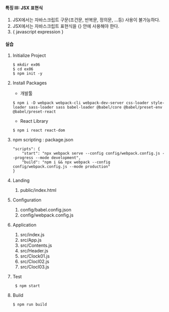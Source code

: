 #### 특징 III: JSX 표현식 
1. JSX에서는 자바스크립트 구문(조건문, 반복문, 정의문, ...등) 사용이 불가능하다.
2. JSX에서는 자바스크립트 표현식을 {} 안에 사용해야 한다. 
3. { javascript expression }


#### 실습
1. Initialize Project

    ```    
    $ mkdir ex06
    $ cd ex06
    $ npm init -y 
    ```

2. Install Packages
    - 개발툴

    ```
    $ npm i -D webpack webpack-cli webpack-dev-server css-loader style-loader sass-loader sass babel-loader @babel/core @babel/preset-env @babel/preset-react
    ```

    - React Library

   ```
   $ npm i react react-dom
   ```

3. npm scripting : package.json

    ```
    "scripts": {
        "start": "npx webpack serve --config config/webpack.config.js --progress --mode development",
        "build": "npm i && npx webpack --config config/webpack.config.js --mode production"
    }  
    ```

4. Landing

    1) public/index.html

5. Configuration

    1) config/babel.config.json
    2) config/webpack.config.js

6. Application
    
    1) src/index.js
    2) src/App.js
    3) src/Contents.js
    4) src/Header.js
    5) src/Clock01.js
    6) src/Clocl02.js
    7) src/Clocl03.js

7. Test

   ```
    $ npm start
   ```

8. Build

   ```
   $ npm run build 
   ```
